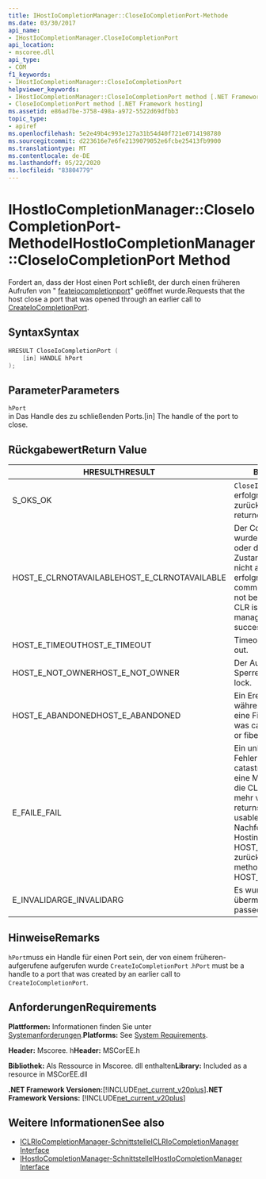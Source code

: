 ```yaml
---
title: IHostIoCompletionManager::CloseIoCompletionPort-Methode
ms.date: 03/30/2017
api_name:
- IHostIoCompletionManager.CloseIoCompletionPort
api_location:
- mscoree.dll
api_type:
- COM
f1_keywords:
- IHostIoCompletionManager::CloseIoCompletionPort
helpviewer_keywords:
- IHostIoCompletionManager::CloseIoCompletionPort method [.NET Framework hosting]
- CloseIoCompletionPort method [.NET Framework hosting]
ms.assetid: e86ad7be-3758-498a-a972-5522d69dfbb3
topic_type:
- apiref
ms.openlocfilehash: 5e2e49b4c993e127a31b54d40f721e0714198780
ms.sourcegitcommit: d223616e7e6fe2139079052e6fcbe25413fb9900
ms.translationtype: MT
ms.contentlocale: de-DE
ms.lasthandoff: 05/22/2020
ms.locfileid: "83804779"
---
```

# <a name="ihostiocompletionmanagercloseiocompletionport-method"></a><span data-ttu-id="0b1e0-102">IHostIoCompletionManager::CloseIoCompletionPort-Methode</span><span class="sxs-lookup"><span data-stu-id="0b1e0-102">IHostIoCompletionManager::CloseIoCompletionPort Method</span></span>
<span data-ttu-id="0b1e0-103">Fordert an, dass der Host einen Port schließt, der durch einen früheren Aufrufen von " [feateiocompletionport](ihostiocompletionmanager-createiocompletionport-method.md)" geöffnet wurde.</span><span class="sxs-lookup"><span data-stu-id="0b1e0-103">Requests that the host close a port that was opened through an earlier call to [CreateIoCompletionPort](ihostiocompletionmanager-createiocompletionport-method.md).</span></span>  
  
## <a name="syntax"></a><span data-ttu-id="0b1e0-104">Syntax</span><span class="sxs-lookup"><span data-stu-id="0b1e0-104">Syntax</span></span>  
  
```cpp  
HRESULT CloseIoCompletionPort (  
    [in] HANDLE hPort  
);  
```  
  
## <a name="parameters"></a><span data-ttu-id="0b1e0-105">Parameter</span><span class="sxs-lookup"><span data-stu-id="0b1e0-105">Parameters</span></span>  
 `hPort`  
 <span data-ttu-id="0b1e0-106">in Das Handle des zu schließenden Ports.</span><span class="sxs-lookup"><span data-stu-id="0b1e0-106">[in] The handle of the port to close.</span></span>  
  
## <a name="return-value"></a><span data-ttu-id="0b1e0-107">Rückgabewert</span><span class="sxs-lookup"><span data-stu-id="0b1e0-107">Return Value</span></span>  
  
|<span data-ttu-id="0b1e0-108">HRESULT</span><span class="sxs-lookup"><span data-stu-id="0b1e0-108">HRESULT</span></span>|<span data-ttu-id="0b1e0-109">BESCHREIBUNG</span><span class="sxs-lookup"><span data-stu-id="0b1e0-109">Description</span></span>|  
|-------------|-----------------|  
|<span data-ttu-id="0b1e0-110">S_OK</span><span class="sxs-lookup"><span data-stu-id="0b1e0-110">S_OK</span></span>|<span data-ttu-id="0b1e0-111">`CloseIoCompletionPort`wurde erfolgreich zurückgegeben.</span><span class="sxs-lookup"><span data-stu-id="0b1e0-111">`CloseIoCompletionPort` returned successfully.</span></span>|  
|<span data-ttu-id="0b1e0-112">HOST_E_CLRNOTAVAILABLE</span><span class="sxs-lookup"><span data-stu-id="0b1e0-112">HOST_E_CLRNOTAVAILABLE</span></span>|<span data-ttu-id="0b1e0-113">Der Common Language Runtime (CLR) wurde nicht in einen Prozess geladen, oder die CLR befindet sich in einem Zustand, in dem Sie verwalteten Code nicht ausführen oder den-Befehl nicht erfolgreich verarbeiten kann.</span><span class="sxs-lookup"><span data-stu-id="0b1e0-113">The common language runtime (CLR) has not been loaded into a process, or the CLR is in a state in which it cannot run managed code or process the call successfully.</span></span>|  
|<span data-ttu-id="0b1e0-114">HOST_E_TIMEOUT</span><span class="sxs-lookup"><span data-stu-id="0b1e0-114">HOST_E_TIMEOUT</span></span>|<span data-ttu-id="0b1e0-115">Timeout des Aufrufes.</span><span class="sxs-lookup"><span data-stu-id="0b1e0-115">The call timed out.</span></span>|  
|<span data-ttu-id="0b1e0-116">HOST_E_NOT_OWNER</span><span class="sxs-lookup"><span data-stu-id="0b1e0-116">HOST_E_NOT_OWNER</span></span>|<span data-ttu-id="0b1e0-117">Der Aufrufer ist nicht Besitzer der Sperre.</span><span class="sxs-lookup"><span data-stu-id="0b1e0-117">The caller does not own the lock.</span></span>|  
|<span data-ttu-id="0b1e0-118">HOST_E_ABANDONED</span><span class="sxs-lookup"><span data-stu-id="0b1e0-118">HOST_E_ABANDONED</span></span>|<span data-ttu-id="0b1e0-119">Ein Ereignis wurde abgebrochen, während ein blockierter Thread oder eine Fiber darauf wartete.</span><span class="sxs-lookup"><span data-stu-id="0b1e0-119">An event was canceled while a blocked thread or fiber was waiting on it.</span></span>|  
|<span data-ttu-id="0b1e0-120">E_FAIL</span><span class="sxs-lookup"><span data-stu-id="0b1e0-120">E_FAIL</span></span>|<span data-ttu-id="0b1e0-121">Ein unbekannter schwerwiegender Fehler ist aufgetreten.</span><span class="sxs-lookup"><span data-stu-id="0b1e0-121">An unknown catastrophic failure occurred.</span></span> <span data-ttu-id="0b1e0-122">Wenn eine Methode E_FAIL zurückgibt, ist die CLR innerhalb des Prozesses nicht mehr verwendbar.</span><span class="sxs-lookup"><span data-stu-id="0b1e0-122">When a method returns E_FAIL, the CLR is no longer usable within the process.</span></span> <span data-ttu-id="0b1e0-123">Nachfolgende Aufrufe von Hostingmethoden geben HOST_E_CLRNOTAVAILABLE zurück.</span><span class="sxs-lookup"><span data-stu-id="0b1e0-123">Subsequent calls to hosting methods return HOST_E_CLRNOTAVAILABLE.</span></span>|  
|<span data-ttu-id="0b1e0-124">E_INVALIDARG</span><span class="sxs-lookup"><span data-stu-id="0b1e0-124">E_INVALIDARG</span></span>|<span data-ttu-id="0b1e0-125">Es wurde ein ungültiges Port handle übermittelt.</span><span class="sxs-lookup"><span data-stu-id="0b1e0-125">An invalid port handle was passed.</span></span>|  
  
## <a name="remarks"></a><span data-ttu-id="0b1e0-126">Hinweise</span><span class="sxs-lookup"><span data-stu-id="0b1e0-126">Remarks</span></span>  
 <span data-ttu-id="0b1e0-127">`hPort`muss ein Handle für einen Port sein, der von einem früheren-aufgerufene aufgerufen wurde `CreateIoCompletionPort` .</span><span class="sxs-lookup"><span data-stu-id="0b1e0-127">`hPort` must be a handle to a port that was created by an earlier call to `CreateIoCompletionPort`.</span></span>  
  
## <a name="requirements"></a><span data-ttu-id="0b1e0-128">Anforderungen</span><span class="sxs-lookup"><span data-stu-id="0b1e0-128">Requirements</span></span>  
 <span data-ttu-id="0b1e0-129">**Plattformen:** Informationen finden Sie unter [Systemanforderungen](../../get-started/system-requirements.md).</span><span class="sxs-lookup"><span data-stu-id="0b1e0-129">**Platforms:** See [System Requirements](../../get-started/system-requirements.md).</span></span>  
  
 <span data-ttu-id="0b1e0-130">**Header:** Mscoree. h</span><span class="sxs-lookup"><span data-stu-id="0b1e0-130">**Header:** MSCorEE.h</span></span>  
  
 <span data-ttu-id="0b1e0-131">**Bibliothek:** Als Ressource in Mscoree. dll enthalten</span><span class="sxs-lookup"><span data-stu-id="0b1e0-131">**Library:** Included as a resource in MSCorEE.dll</span></span>  
  
 <span data-ttu-id="0b1e0-132">**.NET Framework Versionen:**[!INCLUDE[net_current_v20plus](../../../../includes/net-current-v20plus-md.md)]</span><span class="sxs-lookup"><span data-stu-id="0b1e0-132">**.NET Framework Versions:** [!INCLUDE[net_current_v20plus](../../../../includes/net-current-v20plus-md.md)]</span></span>  
  
## <a name="see-also"></a><span data-ttu-id="0b1e0-133">Weitere Informationen</span><span class="sxs-lookup"><span data-stu-id="0b1e0-133">See also</span></span>

- [<span data-ttu-id="0b1e0-134">ICLRIoCompletionManager-Schnittstelle</span><span class="sxs-lookup"><span data-stu-id="0b1e0-134">ICLRIoCompletionManager Interface</span></span>](iclriocompletionmanager-interface.md)
- [<span data-ttu-id="0b1e0-135">IHostIoCompletionManager-Schnittstelle</span><span class="sxs-lookup"><span data-stu-id="0b1e0-135">IHostIoCompletionManager Interface</span></span>](ihostiocompletionmanager-interface.md)
